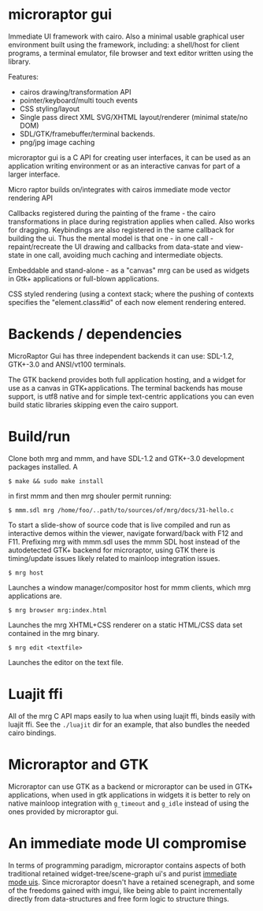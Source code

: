 microraptor gui
===============

Immediate UI framework with cairo. Also a minimal usable graphical user
environment built using the framework, including: a shell/host for client
programs, a terminal emulator, file browser and text editor written using the
library.

Features:
* cairos drawing/transformation API
* pointer/keyboard/multi touch events
* CSS styling/layout
* Single pass direct XML SVG/XHTML layout/renderer (minimal state/no DOM)
* SDL/GTK/framebuffer/terminal backends.
* png/jpg image caching

microraptor gui is a C API for creating user interfaces, it can be used as an
application writing environment or as an interactive canvas for part of a
larger interface.

Micro raptor builds on/integrates with cairos immediate mode vector rendering
API

Callbacks registered during the painting of the frame - the cairo
transformations in place during registration applies when called. Also works
for dragging. Keybindings are also registered in the same callback for
building the ui. Thus the mental model is that one - in one call -
repaint/recreate the UI drawing and callbacks from data-state and view-state
in one call, avoiding much caching and intermediate objects.

Embeddable and stand-alone - as a "canvas" mrg can be used as widgets
in Gtk+ applications or full-blown applications.

CSS styled rendering (using a context stack; where the pushing of contexts
specifies the "element.class#id" of each now element rendering entered.

Backends / dependencies
=======================

MicroRaptor Gui has three independent backends it can use: SDL-1.2, GTK+-3.0
and ANSI/vt100 terminals.

The GTK backend provides both full application hosting,
and a widget for use as a canvas in GTK+applications. The terminal
backends has mouse support, is utf8 native and for simple text-centric
applications you can even build static libraries skipping even the cairo
support.

Build/run
=========

Clone both mrg and mmm, and have SDL-1.2 and GTK+-3.0 development packages
installed. A 

    $ make && sudo make install

in first mmm and then mrg shouler permit running:

    $ mmm.sdl mrg /home/foo/..path/to/sources/of/mrg/docs/31-hello.c

To start a slide-show of source code that is live compiled and run as
interactive demos within the viewer, navigate forward/back with F12 and F11.
Prefixing mrg with mmm.sdl uses the mmm SDL host instead of the autodetected
GTK+ backend for microraptor, using GTK there is timing/update issues likely
related to mainloop integration issues.

    $ mrg host

Launches a window manager/compositor host for mmm clients, which mrg
applications are.

    $ mrg browser mrg:index.html

Launches the mrg XHTML+CSS renderer on a static HTML/CSS data set contained in
the mrg binary.

    $ mrg edit <textfile>

Launches the editor on the text file.

Luajit ffi
==========

All of the mrg C API maps easily to lua when using luajit ffi, binds easily
with luajit ffi. See the `./luajit` dir for an example, that also bundles the
needed cairo bindings.

Microraptor and GTK
===================

Microraptor can use GTK as a backend or microraptor can be used in GTK+
applications, when used in gtk applications in widgets it is better to rely on
native mainloop integration with `g_timeout` and `g_idle` instead of using the
ones provided by microraptor gui.

An immediate mode UI compromise
===============================
     
In terms of programming paradigm, microraptor contains aspects of 
both traditional retained widget-tree/scene-graph ui's and 
purist [immediate mode uis](http://iki.fi/sol/imgui/).
Since microraptor doesn't have a retained scenegraph, and some of
the freedoms gained with imgui, like being able to paint
incrementally directly from data-structures and free form logic to
structure things.
